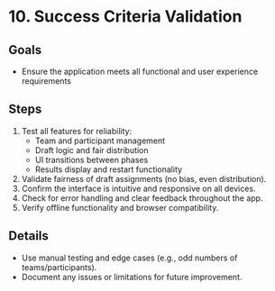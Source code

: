 # 10. Success Criteria Validation

## Goals
- Ensure the application meets all functional and user experience requirements

## Steps
1. Test all features for reliability:
   - Team and participant management
   - Draft logic and fair distribution
   - UI transitions between phases
   - Results display and restart functionality
2. Validate fairness of draft assignments (no bias, even distribution).
3. Confirm the interface is intuitive and responsive on all devices.
4. Check for error handling and clear feedback throughout the app.
5. Verify offline functionality and browser compatibility.

## Details
- Use manual testing and edge cases (e.g., odd numbers of teams/participants).
- Document any issues or limitations for future improvement.
